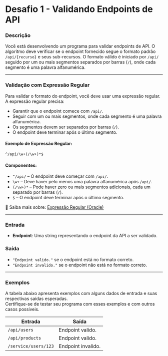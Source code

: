 # Desafio 1 - Validando Endpoints de API

### Descrição

Você está desenvolvendo um programa para validar endpoints de API. O algoritmo deve verificar se o endpoint fornecido segue o formato padrão `/api/{recurso}` e seus sub-recursos. O formato válido é iniciado por `/api/` seguido por um ou mais segmentos separados por barras (`/`), onde cada segmento é uma palavra alfanumérica.

---

### Validação com Expressão Regular

Para validar o formato do endpoint, você deve usar uma expressão regular. A expressão regular precisa:

- Garantir que o endpoint comece com `/api/`.
- Seguir com um ou mais segmentos, onde cada segmento é uma palavra alfanumérica.
- Os segmentos devem ser separados por barras (`/`).
- O endpoint deve terminar após o último segmento.

#### Exemplo de Expressão Regular:

```regex
^/api/\w+(/\w+)*$
```

#### Componentes:

- `^/api/` – O endpoint deve começar com `/api/`.
- `\w+` – Deve haver pelo menos uma palavra alfanumérica após `/api/`.
- `(/\w+)*` – Pode haver zero ou mais segmentos adicionais, cada um separado por barras (`/`).
- `$` – O endpoint deve terminar após o último segmento.

🔎 Saiba mais sobre: [Expressão Regular (Oracle)](https://docs.oracle.com/javase/tutorial/essential/regex/)

---

### Entrada

- **Endpoint**: Uma string representando o endpoint da API a ser validado.

### Saída

- `"Endpoint valido."` se o endpoint está no formato correto.
- `"Endpoint invalido."` se o endpoint não está no formato correto.

---

### Exemplos

A tabela abaixo apresenta exemplos com alguns dados de entrada e suas respectivas saídas esperadas.  
Certifique-se de testar seu programa com esses exemplos e com outros casos possíveis.

| Entrada              | Saída              |
| -------------------- | ------------------ |
| `/api/users`         | Endpoint valido.   |
| `/api/products`      | Endpoint valido.   |
| `/service/users/123` | Endpoint invalido. |
